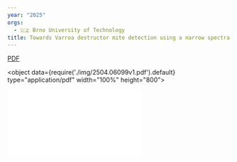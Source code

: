 ```yaml
---
year: "2025"
orgs:
  - 🇨🇿 Brno University of Technology
title: Towards Varroa destructor mite detection using a narrow spectra illumination
---
```


[PDF](img/2504.06099v1.pdf)

<object data={require('./img/2504.06099v1.pdf').default} type="application/pdf" width="100%" height="800"></object>

![](img/2504.06099v1.pdf)